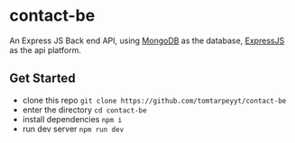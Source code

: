 # contact-be
An Express JS Back end API, using [MongoDB](https://www.mongodb.com/) as the database, [ExpressJS](https://expressjs.com/) as the api platform.

## Get Started
- clone this repo `git clone https://github.com/tomtarpeyyt/contact-be`
- enter the directory `cd contact-be`
- install dependencies `npm i`
- run dev server `npm run dev`


